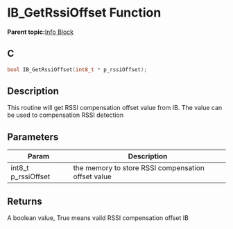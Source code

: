 # IB\_GetRssiOffset Function

**Parent topic:**[Info Block](GUID-96F08F37-E558-49D3-9B97-9A086896263A.md)

## C

```c
bool IB_GetRssiOffset(int8_t * p_rssiOffset);
```

## Description

This routine will get RSSI compensation offset value from IB. The value can be used to compensation RSSI detection

## Parameters

|Param|Description|
|-----|-----------|
|int8\_t p\_rssiOffset|the memory to store RSSI compensation offset value|

## Returns

A boolean value, True means vaild RSSI compensation offset IB

